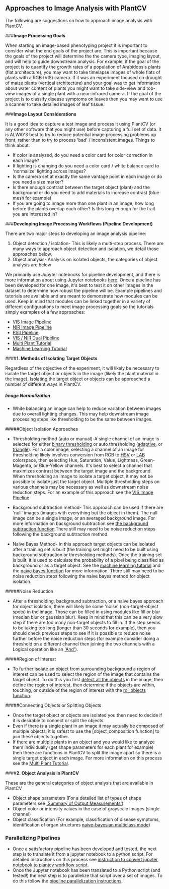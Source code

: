 ## Approaches to Image Analysis with PlantCV

The following are suggestions on how to approach image analysis with PlantCV. 

###**Image Processing Goals**

When starting an image-based phenotyping project it is important to consider what the end goals of the project are.
This is important because the goals of the project will determine the the camera type, imaging layout, and will help to guide downstream analysis.
For example, if the goal of the project is to quantify the growth rates of a population of Arabidopsis plants (flat architecture), 
you may want to take timelapse images of whole flats of plants with a RGB (VIS) camera. If it was an experiment focused on drought of maize plants (vertical architecture) 
and your goal was to get information about water content of plants you might want to take side-view and top-view images of a single plant with a near-infrared camera. 
If the goal of the project is to classify disease symptoms on leaves then you may want to use a scanner to take detailed images of leaf tissue. 

###**Image Layout Considerations**

It is a good idea to capture a test image and process it using PlantCV (or any other software that you might use) before capturing a full set of data.
It is ALWAYS best to try to reduce potential image processing problems up front, rather than to try to process 'bad' / inconsistent images. Things to think about:

*  If color is analyzed, do you need a color card for color correction in each image?
*  If lighting is changing do you need a color card / white balance card to 'normalize' lighting across images?
*  Is the camera set at exactly the same vantage point in each image or do you need a size marker?
*  Is there enough contrast between the target object (plant) and the background or do you need to add materials to increase contrast (blue mesh for example)
*  If you are going to image more than one plant in an image, how long before the plants overlap each other? Is this long enough for the trait you are interested in?

###**Developing Image Processing Workflows (Pipeline Development)**

There are two major steps to developing an image analysis pipeline:

1.  Object detection / isolation- This is likely a multi-step process. There are many ways to approach object detection and isolation, we detail those approaches below.
2.  Object analysis- Analysis on isolated objects, the categories of object analysis are below 

We primarily use Jupyter notebooks for pipeline development, and there is more information about using Jupyter notebooks [here](jupyter.md).
Once a pipeline has been developed for one image, it's best to test it on other images in the dataset to determine how robust the pipeline will be.
Example pipelines and tutorials are available and are meant to demonstrate how modules can be used. Keep in mind that modules can be linked together in a variety 
of different configurations to meet image processing goals so the tutorials simply examples of a few approaches:

*  [VIS Image Pipeline](vis_tutorial.md)
*  [NIR Image Pipeline](nir_tutorial.md)
*  [PSII Pipeline](psII_tutorial.md)
*  [VIS / NIR Dual Pipeline](vis_nir_tutorial.md)
*  [Multi Plant Tutorial](multi-plant_tutorial.md)
*  [Machine Learning Tutorial](machine_learning_tutorial.md)

####**1. Methods of Isolating Target Objects**

Regardless of the objective of the experiment, it will likely be necessary to isolate the target object or objects in the image (likely the plant material in the image). 
Isolating the target object or objects can be approached a number of different ways in PlantCV.

##### Image Normalization

*  White balancing an image can help to reduce variation between images due to overall lighting changes. This may help downstream image processing steps like thresholding to be the same between images.

#####Object Isolation Approaches

*  Thresholding method (auto or manual)-A single channel of an image is selected for either [binary thresholding](binary_threshold.md) or auto thresholding ([adaptive](adaptive_threshold.md), or
[triangle](triangle_threshold.md)). For a color image, selecting a channel of an image for thresholding likely involves conversion from RGB to [HSV](rgb2hsv.md) or [LAB](rgb2lab.md) colorspace, 
then selecting Hue, Saturation, Value, Lightness, Green-Magenta, or Blue-Yellow channels. It's best to select a channel that maximizes contrast between the target image and the background.
When thresholding an image to isolate a target object, it may not be possible to isolate just the target object. Multiple thresholding steps on various channels may be necessary as well as downstream
noise reduction steps. For an example of this approach see the [VIS Image Pipeline](vis_tutorial.md). 

*  Background subtraction method- This approach can be used if there are 'null' images (images with everything but the object in them). The null image can be a single image, 
or an averaged background image. For more information on background subtraction see [the background subtraction function](background_subtraction.md).There still may need to be noise reduction steps following the background subtraction method.

*  Naive Bayes Method- In this approach target objects can be isolated after a training set is built (the training set might need to be built using background subtraction or thresholding methods). 
Once the training set is built, it is used to calculate the probability of a pixel being classified as background or as a target object. See the [machine learning tutorial](machine_learning_tutorial.md) and the [naive bayes function](naive_bayes.md) for more information.
There still may need to be noise reduction steps following the naive bayes method for object isolation.

#####Noise Reduction 

*  After a thresholding, background subtraction, or a naive bayes approach for object isolation, there will likely be some 'noise' (non-target-object spots) in the image. 
Those can be filled in using modules like fill or blur (median blur or gaussian blur). Keep in mind that this can be a very slow step if there are too many 
non-target objects to fill in. If the step seems to be taking too long (longer than 30 seconds for example), then you should check previous steps to see if it is possible
to reduce noise further before the noise reduction steps (for example consider doing a threshold on a different channel then joining the two channels with a Logical operation
like an ['And'](logical_and.md)).

#####Region of Interest

*  To further isolate an object from surrounding background a region of interest can be used to select the region of the image that contains the target object. 
To do this you first [detect all the objects](find_objects.md) in the image, then define the [region of interest](define_roi.md), then determine if the objects are 
within, touching, or outside of the region of interest with the [roi_objects function](roi_objects.md).

#####Connecting Objects or Splitting Objects

*  Once the target object or objects are isolated you then need to decide if it is desirable to connect or split the objects.
*  Even if there is a single plant in an image it may actually be composed of multiple objects, it is safest to use the [object_composition function] to join these objects together.
*  If there are multiple plants in an object and you would like to analyze them individually (get shape parameters for each plant for example) then there are functions in PlantCV to split the image apart so there is a single target object in each image.
 For more information on this process see the [Multi Plant Tutorial](multi-plant_tutorial.md). 

####**2. Object Analysis in PlantCV**
    
These are the general categories of object analysis that are available in PlantCV  

*  Object shape parameters (For a detailed list of types of shape parameters see ['Summary of Output Measurements'](output_measurements.md))
*  Object color or intensity values in the case of grayscale images (single channel)
*  Object classification (For example, classification of disease symptoms, identification of organ structures [naive-bayesian multiclass mode](naive_bayes_multiclass.md))

### Parallelizing Pipelines

*  Once a satisfactory pipeline has been developed and tested, the next step is to translate it from a jupyter notebook to a python script. For detailed instructions on this process
see [instruction to convert jupyter notebook to plantcv workflow script](jupyter.md). 
*  Once the Jupyter notebook has been translated to a Python script (and tested!) the next step is to parallelize that script over a set of images. To do this follow the 
[pipeline parallelization instructions](pipeline_parallel.md). 
 



